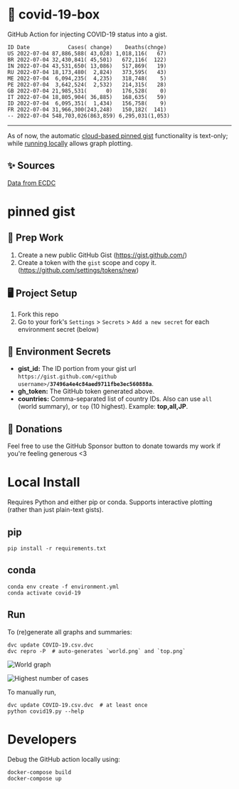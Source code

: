 # 🏥 covid-19-box

GitHub Action for injecting COVID-19 status into a gist.

```
ID Date            Cases( change)    Deaths(chnge)
US 2022-07-04 87,886,588( 43,028) 1,018,116(   67)
BR 2022-07-04 32,430,841( 45,501)   672,116(  122)
IN 2022-07-04 43,531,650( 13,086)   517,869(   19)
RU 2022-07-04 18,173,480(  2,824)   373,595(   43)
ME 2022-07-04  6,094,235(  4,235)   318,748(    5)
PE 2022-07-04  3,642,524(  2,532)   214,315(   28)
GB 2022-07-04 21,985,531(      0)   176,528(    0)
IT 2022-07-04 18,805,904( 36,885)   168,635(   59)
ID 2022-07-04  6,095,351(  1,434)   156,758(    9)
FR 2022-07-04 31,966,300(243,248)   150,182(  141)
-- 2022-07-04 548,703,026(863,859) 6,295,031(1,053)
```

---

As of now, the automatic [cloud-based pinned gist](#pinned-gist) functionality is text-only;
while [running locally](#local-install) allows graph plotting.

## ✨ Sources

[Data from ECDC](https://www.ecdc.europa.eu/en/publications-data/download-todays-data-geographic-distribution-covid-19-cases-worldwide)

# pinned gist

## 🎒 Prep Work
1. Create a new public GitHub Gist (https://gist.github.com/)
1. Create a token with the `gist` scope and copy it. (https://github.com/settings/tokens/new)

## 🖥 Project Setup
1. Fork this repo
1. Go to your fork's `Settings` > `Secrets` > `Add a new secret` for each environment secret (below)

## 🤫 Environment Secrets
- **gist_id:** The ID portion from your gist url `https://gist.github.com/<github username>/`**`37496a4e4c84aed9711fbe3ec560888a`**.
- **gh_token:** The GitHub token generated above.
- **countries:** Comma-separated list of country IDs. Also can use `all` (world summary), or `top` (10 highest). Example: **top,all,JP**.

## 💸 Donations

Feel free to use the GitHub Sponsor button to donate towards my work if you're feeling generous <3

# Local Install

Requires Python and either pip or conda. Supports interactive plotting (rather than just plain-text gists).

## pip

```
pip install -r requirements.txt
```

## conda

```
conda env create -f environment.yml
conda activate covid-19
```

## Run

To (re)generate all graphs and summaries:

```
dvc update COVID-19.csv.dvc
dvc repro -P  # auto-generates `world.png` and `top.png`
```

![World graph](world.png)

![Highest number of cases](top.png)

To manually run,

```
dvc update COVID-19.csv.dvc  # at least once
python covid19.py --help
```

# Developers

Debug the GitHub action locally using:

```
docker-compose build
docker-compose up
```
